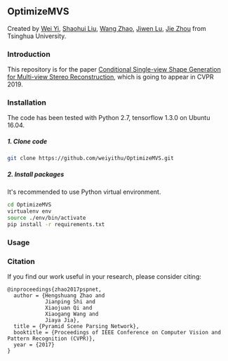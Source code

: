 ## OptimizeMVS

Created by [Wei Yi](https://github.com/weiyithu), [Shaohui Liu](http://b1ueber2y.me/), [Wang Zhao](https://github.com/thuzhaowang), [Jiwen Lu](http://ivg.au.tsinghua.edu.cn/Jiwen_Lu/), [Jie Zhou](https://www.tsinghua.edu.cn/publish/auen/1713/2011/20110506105532098625469/20110506105532098625469_.html) from Tsinghua University.

### Introduction
This repository is for the paper [Conditional Single-view Shape Generation for Multi-view Stereo Reconstruction](https://arxiv.org/abs/1612.01105), which is going to appear in CVPR 2019. 

### Installation
The code has been tested with Python 2.7, tensorflow 1.3.0 on Ubuntu 16.04.

##### 1. Clone code
```bash
git clone https://github.com/weiyithu/OptimizeMVS.git
```

##### 2. Install packages

It's recommended to use Python virtual environment.
```bash
cd OptimizeMVS
virtualenv env
source ./env/bin/activate
pip install -r requirements.txt
```


### Usage


### Citation
If you find our work useful in your research, please consider citing:

    @inproceedings{zhao2017pspnet,
      author = {Hengshuang Zhao and
                Jianping Shi and
                Xiaojuan Qi and
                Xiaogang Wang and
                Jiaya Jia},
      title = {Pyramid Scene Parsing Network},
      booktitle = {Proceedings of IEEE Conference on Computer Vision and Pattern Recognition (CVPR)},
      year = {2017}
    }
